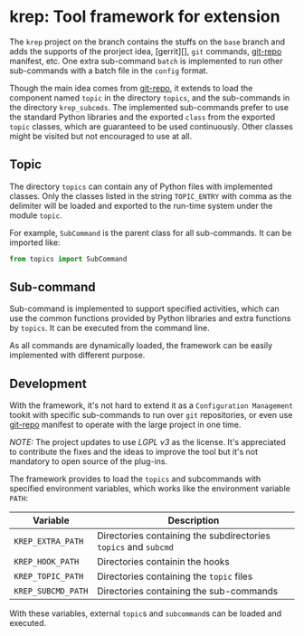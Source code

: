krep: Tool framework for extension
==================================

The `krep` project on the branch contains the stuffs on the `base` branch and
adds the supports of the prorject idea, [gerrit][], `git` commands,
[git-repo][] manifest, etc. One extra sub-command `batch` is implemented to run
other sub-commands with a batch file in the `config` format.

Though the main idea comes from [git-repo][], it extends to load the component
named `topic` in the directory `topics`, and the sub-commands in the directory
`krep_subcmds`. The implemented sub-commands prefer to use the standard Python
libraries and the exported `class` from the exported `topic` classes, which are
guaranteed to be used continuously. Other classes might be visited but not
encouraged to use at all.

Topic
-----

The directory `topics` can contain any of Python files with implemented classes.
Only the classes listed in the string `TOPIC_ENTRY` with comma as the delimiter
will be loaded and exported to the run-time system under the module `topic`.

For example, `SubCommand` is the parent class for all sub-commands. It can be
imported like:

```python
from topics import SubCommand
```

Sub-command
-----------

Sub-command is implemented to support specified activities, which can use the
common functions provided by Python libraries and extra functions by `topics`.
It can be executed from the command line.

As all commands are dynamically loaded, the framework can be easily implemented
with different purpose.


Development
-----------

With the framework, it's not hard to extend it as a `Configuration Management`
tookit with specific sub-commands to run over `git` repositories, or even use
[git-repo][] manifest to operate with the large project in one time.

*NOTE:* The project updates to use *LGPL v3* as the license. It's appreciated to
contribute the fixes and the ideas to improve the tool but it's not mandatory to
open source of the plug-ins.

The framework provides to load the `topics` and subcommands with specified
environment variables, which works like the environment variable `PATH`:

| Variable | Description |
|----------------|-----------------------------------------------------------------|
| `KREP_EXTRA_PATH` | Directories containing the subdirectories `topics` and `subcmd` |
| `KREP_HOOK_PATH` | Directories containin the hooks |
| `KREP_TOPIC_PATH` | Directories containing the `topic` files |
| `KREP_SUBCMD_PATH` | Directories containing the sub-commands |

With these variables, external `topic`s and `subcommand`s can be loaded and executed.

[git-repo]: https://gerrit.googlesource.com/git-repo
